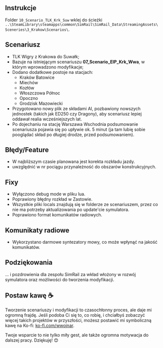 ## Instrukcje

Folder `10_Scenario_TLK_Krk_Suw` wklej do ścieżki `..\SteamLibrary\steamapps\common\SimRail\SimRail_Data\StreamingAssets\Sceneries\3_Krakow\Scenarios\`.

## Scenariusz

- TLK Wigry z Krakowa do Suwałk;
- Bazuje na istniejącym scenariuszu **07_Scenario_EIP_Krk_Wwa**, w którym wprowadzono modyfikacje;
- Dodano dodatkowe postoje na stacjach:
  - Kraków Batowice
  - Miechów
  - Kozłów
  - Włoszczowa Północ
  - Opoczno
  - Grodzisk Mazowiecki
- Przygotowano nowy plik ze składami AI, pozbawiony nowszych jednostek (takich jak ED250 czy Dragony), aby scenariusz lepiej oddawał realia wcześniejszych lat.
- Po dojechaniu na stację Warszawa Wschodnia podsumowanie scenariusza pojawia się po upływie ok. 5 minut (ja tam lubię sobie pooglądać skład po długiej drodze, przed podsumowaniem).

## Błędy/Feature

- W najbliższym czasie planowana jest korekta rozkładu jazdy.
- uwzględnić w nr pociągu przynależność do obszarów konstrukcyjnych.

## Fixy

- Wyłączono debug mode w pliku lua.
- Poprawiony błędny rozkład w Zastowie.
- Wszystkie pliki locals znajdują się w folderze ze scenariuszem, przez co nie ma potrzeby aktualizowania po update'cie symulatora.
- Poprawiono format komunikatów radiowych.

## Komunikaty radiowe

- Wykorzystano darmowe syntezatory mowy, co może wpłynąć na jakość komunikatów.

## Podziękowania

... i pozdrowienia dla zespołu SimRail za wkład włożony w rozwój symulatora oraz możliwości do tworzenia modyfikacji.

## Postaw kawę ☕

Tworzenie scenariuszy i modyfikacji to czasochłonny proces, ale daje mi ogromną frajdę. Jeśli podoba Ci się to, co robię, i chciałbyś zobaczyć więcej takich projektów w przyszłości, możesz postawić mi symboliczną kawę na Ko-fi: [ko-fi.com/wwojnar](https://ko-fi.com/wwojnar). 

Twoje wsparcie to nie tylko miły gest, ale także ogromna motywacja do dalszej pracy. Dziękuję! 😊
